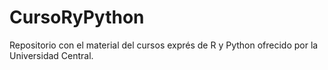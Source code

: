# CursoRyPython
Repositorio con el material del cursos exprés de R y Python ofrecido por la Universidad Central.
